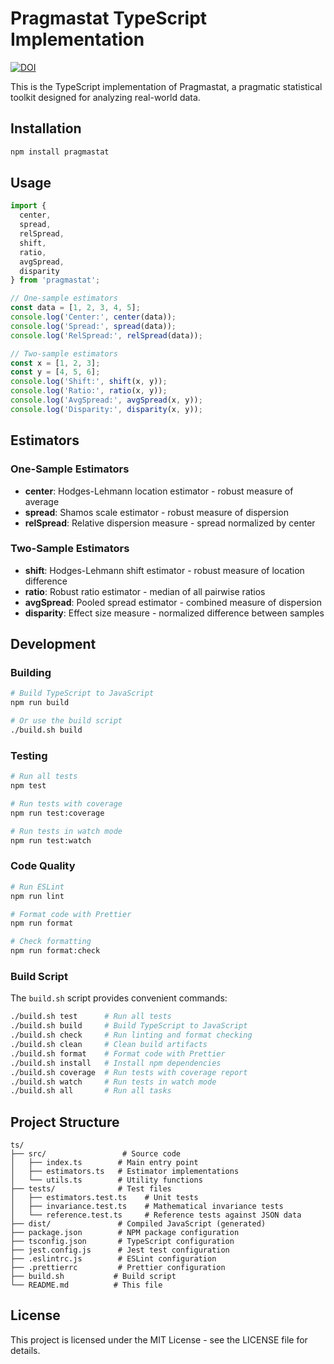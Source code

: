 # Pragmastat TypeScript Implementation

[![DOI](https://zenodo.org/badge/doi/10.5281/zenodo.17236778.svg)](https://doi.org/10.5281/zenodo.17236778)

This is the TypeScript implementation of Pragmastat, a pragmatic statistical toolkit designed for analyzing real-world data.

## Installation

```bash
npm install pragmastat
```

## Usage

```typescript
import {
  center,
  spread,
  relSpread,
  shift,
  ratio,
  avgSpread,
  disparity
} from 'pragmastat';

// One-sample estimators
const data = [1, 2, 3, 4, 5];
console.log('Center:', center(data));
console.log('Spread:', spread(data));
console.log('RelSpread:', relSpread(data));

// Two-sample estimators
const x = [1, 2, 3];
const y = [4, 5, 6];
console.log('Shift:', shift(x, y));
console.log('Ratio:', ratio(x, y));
console.log('AvgSpread:', avgSpread(x, y));
console.log('Disparity:', disparity(x, y));
```

## Estimators

### One-Sample Estimators

- **center**: Hodges-Lehmann location estimator - robust measure of average
- **spread**: Shamos scale estimator - robust measure of dispersion
- **relSpread**: Relative dispersion measure - spread normalized by center

### Two-Sample Estimators

- **shift**: Hodges-Lehmann shift estimator - robust measure of location difference
- **ratio**: Robust ratio estimator - median of all pairwise ratios
- **avgSpread**: Pooled spread estimator - combined measure of dispersion
- **disparity**: Effect size measure - normalized difference between samples

## Development

### Building

```bash
# Build TypeScript to JavaScript
npm run build

# Or use the build script
./build.sh build
```

### Testing

```bash
# Run all tests
npm test

# Run tests with coverage
npm run test:coverage

# Run tests in watch mode
npm run test:watch
```

### Code Quality

```bash
# Run ESLint
npm run lint

# Format code with Prettier
npm run format

# Check formatting
npm run format:check
```

### Build Script

The `build.sh` script provides convenient commands:

```bash
./build.sh test      # Run all tests
./build.sh build     # Build TypeScript to JavaScript
./build.sh check     # Run linting and format checking
./build.sh clean     # Clean build artifacts
./build.sh format    # Format code with Prettier
./build.sh install   # Install npm dependencies
./build.sh coverage  # Run tests with coverage report
./build.sh watch     # Run tests in watch mode
./build.sh all       # Run all tasks
```

## Project Structure

```
ts/
├── src/                 # Source code
│   ├── index.ts        # Main entry point
│   ├── estimators.ts   # Estimator implementations
│   └── utils.ts        # Utility functions
├── tests/              # Test files
│   ├── estimators.test.ts    # Unit tests
│   ├── invariance.test.ts    # Mathematical invariance tests
│   └── reference.test.ts     # Reference tests against JSON data
├── dist/               # Compiled JavaScript (generated)
├── package.json        # NPM package configuration
├── tsconfig.json       # TypeScript configuration
├── jest.config.js      # Jest test configuration
├── .eslintrc.js        # ESLint configuration
├── .prettierrc         # Prettier configuration
├── build.sh           # Build script
└── README.md          # This file
```

## License

This project is licensed under the MIT License - see the LICENSE file for details.